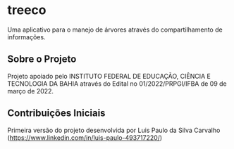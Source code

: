 # treeco

Uma aplicativo para o manejo de árvores através do compartilhamento de informações.

## Sobre o Projeto

Projeto apoiado pelo INSTITUTO FEDERAL DE EDUCAÇÃO, CIÊNCIA E TECNOLOGIA DA BAHIA através do Edital no 01/2022/PRPGI/IFBA de 09 de março de 2022.

## Contribuições Iniciais

Primeira versão do projeto desenvolvida por Luis Paulo da Silva Carvalho (https://www.linkedin.com/in/luis-paulo-493717220/)